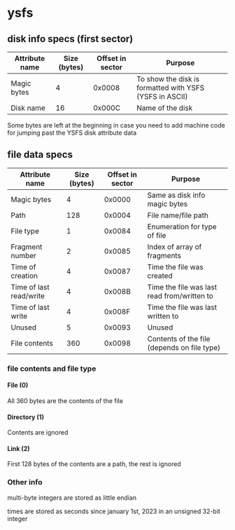 # ysfs

## disk info specs (first sector)

| Attribute name          | Size (bytes) | Offset in sector | Purpose                                                 |
| ----------------------- | ------------ | ---------------- | ------------------------------------------------------- |
| Magic bytes             | 4            | 0x0008           | To show the disk is formatted with YSFS (YSFS in ASCII) |
| Disk name               | 16           | 0x000C           | Name of the disk                                        |

Some bytes are left at the beginning in case you need to add machine code for jumping past the YSFS disk attribute data

## file data specs

| Attribute name          | Size (bytes) | Offset in sector | Purpose                                     |
| ----------------------- | ------------ | ---------------- | ------------------------------------------- |
| Magic bytes             | 4            | 0x0000           | Same as disk info magic bytes
| Path                    | 128          | 0x0004           | File name/file path                         |
| File type               | 1            | 0x0084           | Enumeration for type of file                |
| Fragment number         | 2            | 0x0085           | Index of array of fragments                 |
| Time of creation        | 4            | 0x0087           | Time the file was created                   |
| Time of last read/write | 4            | 0x008B           | Time the file was last read from/written to |
| Time of last write      | 4            | 0x008F           | Time the file was last written to           |
| Unused                  | 5            | 0x0093           | Unused                                      |
| File contents           | 360          | 0x0098           | Contents of the file (depends on file type) |

### file contents and file type

#### File (0)
All 360 bytes are the contents of the file

#### Directory (1)
Contents are ignored

#### Link (2)
First 128 bytes of the contents are a path, the rest is ignored

### Other info
multi-byte integers are stored as little endian

times are stored as seconds since january 1st, 2023 in an unsigned 32-bit integer
